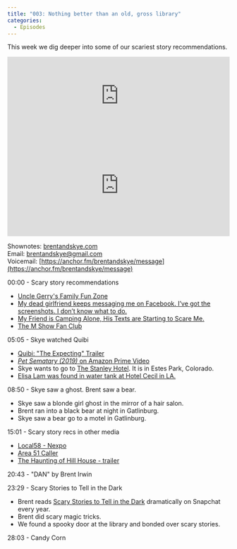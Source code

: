 ```yaml
---
title: "003: Nothing better than an old, gross library"
categories:
  - Episodes
---
```


This week we dig deeper into some of our scariest story recommendations.

<iframe allow="autoplay *; encrypted-media *; fullscreen *" frameborder="0" height="175" style="width:100%;max-width:660px;overflow:hidden;background:transparent;" sandbox="allow-forms allow-popups allow-same-origin allow-scripts allow-storage-access-by-user-activation allow-top-navigation-by-user-activation" src="https://embed.podcasts.apple.com/us/podcast/003-nothing-better-than-an-old-gross-library/id1533559367?i=1000494924869"></iframe>

<iframe src="https://open.spotify.com/embed-podcast/episode/6nSQtLavapzdEYKjy2WSGe" width="100%" height="232" frameborder="0" allowtransparency="true" allow="encrypted-media"></iframe>

Shownotes: [brentandskye.com](https://brentandskye.com)  
Email: [brentandskye@gmail.com](mailto:brentandskye@gmail.com)  
Voicemail: [https://anchor.fm/brentandskye/message](https://anchor.fm/brentandskye/message)  

00:00 - Scary story recommendations

* [Uncle Gerry's Family Fun Zone](https://www.reddit.com/r/nosleep/comments/3qfmf6/uncle_gerrys_family_fun_zone/)
* [My dead girlfriend keeps messaging me on Facebook. I’ve got the screenshots. I don’t know what to do.](https://www.reddit.com/r/nosleep/comments/29kd1x/my_dead_girlfriend_keeps_messaging_me_on_facebook/)
* [My Friend is Camping Alone, His Texts are Starting to Scare Me.](https://www.reddit.com/r/nosleep/comments/7ibbhn/my_friend_is_camping_alone_his_texts_are_starting/)
* [The M Show Fan Club](https://www.reddit.com/r/nosleep/comments/7ibbhn/my_friend_is_camping_alone_his_texts_are_starting/)

05:05 - Skye watched Quibi

* [Quibi: "The Expecting" Trailer](https://www.youtube.com/watch?v=ZR2ABS1vdlo)
* [*Pet Sematary (2019)* on Amazon Prime Video](https://www.amazon.com/Pet-Sematary-Jason-Clarke/dp/B07Q7WXVVR)
* Skye wants to go to [The Stanley Hotel](https://en.wikipedia.org/wiki/The_Stanley_Hotel). It is in Estes Park, Colorado.
* [Elisa Lam was found in water tank at Hotel Cecil in LA.](https://en.wikipedia.org/wiki/Death_of_Elisa_Lam)

08:50 - Skye saw a ghost. Brent saw a bear.

* Skye saw a blonde girl ghost in the mirror of a hair salon.
* Brent ran into a black bear at night in Gatlinburg.
* Skye saw a bear go to a motel in Gatlinburg.

15:01 - Scary story recs in other media

* [Local58 - Nexpo](https://www.youtube.com/watch?v=HdVRyOX6S4A)
* [Area 51 Caller](https://www.youtube.com/watch?v=0ZDzWIG7x_4)
* [The Haunting of Hill House - trailer](https://www.youtube.com/watch?v=tykS7QfTWMQ)

20:43 - "DAN" by Brent Irwin

23:29 - Scary Stories to Tell in the Dark

* Brent reads [Scary Stories to Tell in the Dark](https://www.amazon.com/Scary-Stories-Tell-Dark-Paperback/dp/B00ZQB6AW0/ref=sr_1_2?crid=1X9TBADF8FVBI&dchild=1&keywords=scary+stories+to+tell+in+the+dark&qid=1602811947&s=books&sprefix=scary+stories%2Cstripbooks%2C168&sr=1-2) dramatically on Snapchat every year.
* Brent did scary magic tricks.
* We found a spooky door at the library and bonded over scary stories.

28:03 - Candy Corn 
